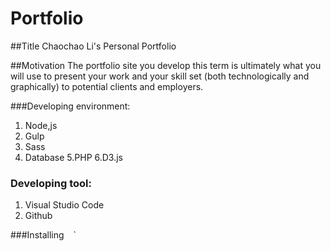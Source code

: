 # Portfolio
##Title
Chaochao Li's Personal Portfolio

##Motivation
The portfolio site you develop this term is ultimately what you will use to present
your work and your skill set (both technologically and graphically) to potential clients
and employers. 

###Developing environment:
1. Node,js
2. Gulp
3. Sass
4. Database
5.PHP
6.D3.js

### Developing tool:
1. Visual Studio Code
2. Github


###Installing 
` ` `

